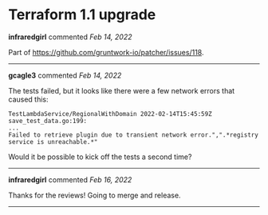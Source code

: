 # Terraform 1.1 upgrade

**infraredgirl** commented *Feb 14, 2022*

Part of https://github.com/gruntwork-io/patcher/issues/118.
<br />
***


**gcagle3** commented *Feb 14, 2022*

The tests failed, but it looks like there were a few network errors that caused this: 

```
TestLambdaService/RegionalWithDomain 2022-02-14T15:45:59Z save_test_data.go:199: 
...
Failed to retrieve plugin due to transient network error.",".*registry service is unreachable.*"
```

Would it be possible to kick off the tests a second time?
***

**infraredgirl** commented *Feb 16, 2022*

Thanks for the reviews! Going to merge and release.
***

